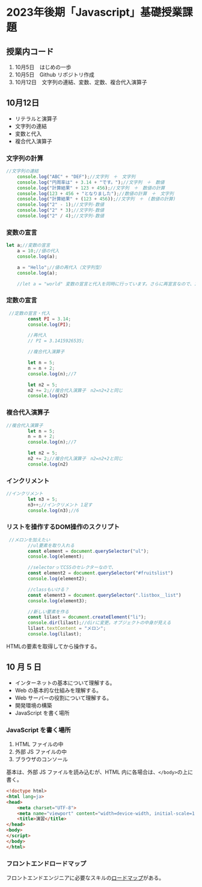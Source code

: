 # 2023年後期「Javascript」基礎授業課題

## 授業内コード
1. 10月5日　はじめの一歩
1. 10月5日　Github リポジトリ作成
1. 10月12日　文字列の連結、変数、定数、複合代入演算子

## 10月12日
- リテラルと演算子
- 文字列の連結
- 変数と代入
- 複合代入演算子

### 文字列の計算

```js
//文字列の連結
    console.log("ABC" + "DEF");//文字列　＋　文字列
    console.log("円周率は" + 3.14 + "です。");//文字列　＋　数値
    console.log("計算結果" + 123 + 456);//文字列　＋　数値の計算
    console.log(123 + 456 + "となりました");//数値の計算　＋　文字列
    console.log("計算結果" + (123 + 456));//文字列　＋　(数値の計算)
    console.log("2" - 1);//文字列-数値
    console.log("2" * 3);//文字列-数値
    console.log("2" / 4);//文字列-数値

```

### 変数の宣言

```js
let a;//変数の宣言
    a = 10;//値の代入
    console.log(a);

    a = "Hello";//値の再代入（文字列型）
    console.log(a);

    //let a = "world" 変数の宣言と代入を同時に行っています。さらに再宣言なので、エラーとなります。
```

### 定数の宣言
```js
 //定数の宣言・代入
        const PI = 3.14;
        console.log(PI);

        //再代入
        // PI = 3.1415926535;

        //複合代入演算子

        let n = 5;
        n = n + 2;
        console.log(n);//7

        let n2 = 5;
        n2 += 2;//複合代入演算子　n2=n2+2と同じ
        console.log(n2)
```

### 複合代入演算子
```js
//複合代入演算子
        let n = 5;
        n = n + 2;
        console.log(n);//7

        let n2 = 5;
        n2 += 2;//複合代入演算子　n2=n2+2と同じ
        console.log(n2)
```

### インクリメント
```js
//インクリメント
        let n3 = 5;
        n3++;//インクリメント 1足す
        console.log(n3);//6
```

### リストを操作するDOM操作のスクリプト
```js
 //メロンを加えたい
        //ul要素を取り入れる
        const element = document.querySelector("ul");
        console.log(element);

        //selectorってCSSのセレクターなので、
        const element2 = document.querySelector("#fruitslist")
        console.log(element2);

        //classもいける？
        const element3 = document.querySelector(".listbox__list")
        console.log(element3);

        //新しい要素を作る
        const lilast = document.createElement("li");
        console.dir(lilast);//dirに変更。オブジェクトの中身が見える
        lilast.textContent = "メロン";
        console.log(lilast);
```
HTMLの要素を取得してから操作する。

## 10 月 5 日

- インターネットの基本について理解する。
- Web の基本的な仕組みを理解する。
- Web サーバーの役割について理解する。
- 開発環境の構築
- JavaScript を書く場所

### JavaScript を書く場所

1. HTML ファイルの中
1. 外部 JS ファイルの中
1. ブラウザのコンソール

基本は、外部 JS ファイルを読み込むが、HTML 内に各場合は、`</body>`の上に書く。

```html
<!doctype html>
<html lang=ja>
<head>
    <meta charset="UTF-8">
    <meta name="viewport" content="width=device-width, initial-scale=1.0">
    <title>演習</title>
</head>
<body>
</script>
</body>
</html>
```

### フロントエンドロードマップ

フロントエンドエンジニアに必要なスキルの[ロードマップ](https://roadmap.sh/frontend)がある。